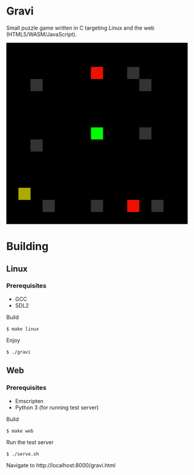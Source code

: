 # Gravi

Small puzzle game written in C targeting Linux and the web (HTML5/WASM/JavaScript).

![Screenshot](docs/screenshot.png)

# Building

## Linux

### Prerequisites
* GCC
* SDL2

Build
```
$ make linux
```
Enjoy
```
$ ./gravi
```

## Web

### Prerequisites
* Emscripten
* Python 3 (for running test server)

Build
```
$ make web
```
Run the test server
```
$ ./serve.sh
```
Navigate to http://localhost:8000/gravi.html
